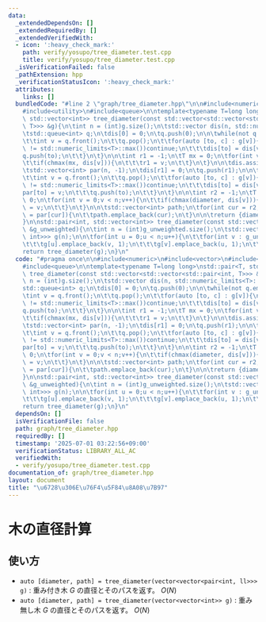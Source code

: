 ```yaml
---
data:
  _extendedDependsOn: []
  _extendedRequiredBy: []
  _extendedVerifiedWith:
  - icon: ':heavy_check_mark:'
    path: verify/yosupo/tree_diameter.test.cpp
    title: verify/yosupo/tree_diameter.test.cpp
  _isVerificationFailed: false
  _pathExtension: hpp
  _verificationStatusIcon: ':heavy_check_mark:'
  attributes:
    links: []
  bundledCode: "#line 2 \"graph/tree_diameter.hpp\"\n\n#include<numeric>\n#include<vector>\n\
    #include<utility>\n#include<queue>\n\ntemplate<typename T=long long>\nstd::pair<T,\
    \ std::vector<int>> tree_diameter(const std::vector<std::vector<std::pair<int,\
    \ T>>> &g){\n\tint n = (int)g.size();\n\tstd::vector dis(n, std::numeric_limits<T>::max());\n\
    \tstd::queue<int> q;\n\tdis[0] = 0;\n\tq.push(0);\n\n\twhile(not q.empty()){\n\
    \t\tint v = q.front();\n\t\tq.pop();\n\t\tfor(auto [to, c] : g[v]){\n\t\t\tif(dis[to]\
    \ != std::numeric_limits<T>::max())continue;\n\t\t\tdis[to] = dis[v]+c;\n\t\t\t\
    q.push(to);\n\t\t}\n\t}\n\n\tint r1 = -1;\n\tT mx = 0;\n\tfor(int v = 0;v < n;v++){\n\
    \t\tif(chmax(mx, dis[v])){\n\t\t\tr1 = v;\n\t\t}\n\t}\n\n\tdis.assign(n, std::numeric_limits<T>::max());\n\
    \tstd::vector<int> par(n, -1);\n\tdis[r1] = 0;\n\tq.push(r1);\n\n\twhile(not q.empty()){\n\
    \t\tint v = q.front();\n\t\tq.pop();\n\t\tfor(auto [to, c] : g[v]){\n\t\t\tif(dis[to]\
    \ != std::numeric_limits<T>::max())continue;\n\t\t\tdis[to] = dis[v]+c;\n\t\t\t\
    par[to] = v;\n\t\t\tq.push(to);\n\t\t}\n\t}\n\n\tint r2 = -1;\n\tT diameter =\
    \ 0;\n\tfor(int v = 0;v < n;v++){\n\t\tif(chmax(diameter, dis[v])){\n\t\t\tr2\
    \ = v;\n\t\t}\n\t}\n\n\tstd::vector<int> path;\n\tfor(int cur = r2;cur != -1;cur\
    \ = par[cur]){\n\t\tpath.emplace_back(cur);\n\t}\n\n\treturn {diameter, path};\n\
    }\n\nstd::pair<int, std::vector<int>> tree_diameter(const std::vector<std::vector<int>>\
    \ &g_unweighted){\n\tint n = (int)g_unweighted.size();\n\tstd::vector<std::vector<std::pair<int,\
    \ int>>> g(n);\n\n\tfor(int u = 0;u < n;u++){\n\t\tfor(int v : g_unweighted[u]){\n\
    \t\t\tg[u].emplace_back(v, 1);\n\t\t\tg[v].emplace_back(u, 1);\n\t\t}\n\t}\n\t\
    return tree_diameter(g);\n}\n"
  code: "#pragma once\n\n#include<numeric>\n#include<vector>\n#include<utility>\n\
    #include<queue>\n\ntemplate<typename T=long long>\nstd::pair<T, std::vector<int>>\
    \ tree_diameter(const std::vector<std::vector<std::pair<int, T>>> &g){\n\tint\
    \ n = (int)g.size();\n\tstd::vector dis(n, std::numeric_limits<T>::max());\n\t\
    std::queue<int> q;\n\tdis[0] = 0;\n\tq.push(0);\n\n\twhile(not q.empty()){\n\t\
    \tint v = q.front();\n\t\tq.pop();\n\t\tfor(auto [to, c] : g[v]){\n\t\t\tif(dis[to]\
    \ != std::numeric_limits<T>::max())continue;\n\t\t\tdis[to] = dis[v]+c;\n\t\t\t\
    q.push(to);\n\t\t}\n\t}\n\n\tint r1 = -1;\n\tT mx = 0;\n\tfor(int v = 0;v < n;v++){\n\
    \t\tif(chmax(mx, dis[v])){\n\t\t\tr1 = v;\n\t\t}\n\t}\n\n\tdis.assign(n, std::numeric_limits<T>::max());\n\
    \tstd::vector<int> par(n, -1);\n\tdis[r1] = 0;\n\tq.push(r1);\n\n\twhile(not q.empty()){\n\
    \t\tint v = q.front();\n\t\tq.pop();\n\t\tfor(auto [to, c] : g[v]){\n\t\t\tif(dis[to]\
    \ != std::numeric_limits<T>::max())continue;\n\t\t\tdis[to] = dis[v]+c;\n\t\t\t\
    par[to] = v;\n\t\t\tq.push(to);\n\t\t}\n\t}\n\n\tint r2 = -1;\n\tT diameter =\
    \ 0;\n\tfor(int v = 0;v < n;v++){\n\t\tif(chmax(diameter, dis[v])){\n\t\t\tr2\
    \ = v;\n\t\t}\n\t}\n\n\tstd::vector<int> path;\n\tfor(int cur = r2;cur != -1;cur\
    \ = par[cur]){\n\t\tpath.emplace_back(cur);\n\t}\n\n\treturn {diameter, path};\n\
    }\n\nstd::pair<int, std::vector<int>> tree_diameter(const std::vector<std::vector<int>>\
    \ &g_unweighted){\n\tint n = (int)g_unweighted.size();\n\tstd::vector<std::vector<std::pair<int,\
    \ int>>> g(n);\n\n\tfor(int u = 0;u < n;u++){\n\t\tfor(int v : g_unweighted[u]){\n\
    \t\t\tg[u].emplace_back(v, 1);\n\t\t\tg[v].emplace_back(u, 1);\n\t\t}\n\t}\n\t\
    return tree_diameter(g);\n}\n"
  dependsOn: []
  isVerificationFile: false
  path: graph/tree_diameter.hpp
  requiredBy: []
  timestamp: '2025-07-01 03:22:56+09:00'
  verificationStatus: LIBRARY_ALL_AC
  verifiedWith:
  - verify/yosupo/tree_diameter.test.cpp
documentation_of: graph/tree_diameter.hpp
layout: document
title: "\u6728\u306E\u76F4\u5F84\u8A08\u7B97"
---
```


# 木の直径計算

## 使い方

- ``auto [diameter, path] = tree_diameter(vector<vector<pair<int, ll>>> g)`` : 重み付き木 $G$ の直径とそのパスを返す。 $O(N)$
- ``auto [diameter, path] = tree_diameter(vector<vector<int>> g)`` : 重み無し木 $G$ の直径とそのパスを返す。 $O(N)$
